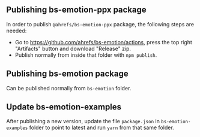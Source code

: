 ## Publishing bs-emotion-ppx package

In order to publish `@ahrefs/bs-emotion-ppx` package, the following steps are needed:

- Go to https://github.com/ahrefs/bs-emotion/actions, press the top right "Artifacts" button and
download "Release" zip.
- Publish normally from inside that folder with `npm publish`.

## Publishing bs-emotion package

Can be published normally from `bs-emotion` folder.

## Update bs-emotion-examples

After publishing a new version, update the file `package.json` in `bs-emotion-examples` folder to point to latest and
run `yarn` from that same folder.
